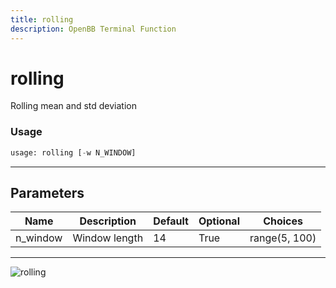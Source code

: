```yaml
---
title: rolling
description: OpenBB Terminal Function
---
```


# rolling

Rolling mean and std deviation

### Usage 
```python
usage: rolling [-w N_WINDOW]
```

---
## Parameters

| Name | Description | Default | Optional | Choices |
| ---- | ----------- | ------- | -------- | ------- |
| n_window | Window length | 14 | True | range(5, 100) |


---
![rolling](https://user-images.githubusercontent.com/46355364/154308175-bb244d55-a6e0-4d6e-80f4-b3937dcd8ed4.png)

